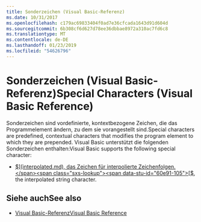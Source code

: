```yaml
---
title: Sonderzeichen (Visual Basic-Referenz)
ms.date: 10/31/2017
ms.openlocfilehash: c179ac69833404f0ad7e36cfcada1643d91d604d
ms.sourcegitcommit: 6b308cf6d627d78ee36dbbae8972a310ac7fd6c8
ms.translationtype: MT
ms.contentlocale: de-DE
ms.lasthandoff: 01/23/2019
ms.locfileid: "54626796"
---
```

# <a name="special-characters-visual-basic-reference"></a><span data-ttu-id="60e91-102">Sonderzeichen (Visual Basic-Referenz)</span><span class="sxs-lookup"><span data-stu-id="60e91-102">Special Characters (Visual Basic Reference)</span></span>

<span data-ttu-id="60e91-103">Sonderzeichen sind vordefinierte, kontextbezogene Zeichen, die das Programmelement ändern, zu dem sie vorangestellt sind.</span><span class="sxs-lookup"><span data-stu-id="60e91-103">Special characters are predefined, contextual characters that modifies the program element to which they are prepended.</span></span> <span data-ttu-id="60e91-104">Visual Basic unterstützt die folgenden Sonderzeichen enthalten:</span><span class="sxs-lookup"><span data-stu-id="60e91-104">Visual Basic supports the following special character:</span></span> 

- <span data-ttu-id="60e91-105">[$](interpolated.md), das Zeichen für interpolierte Zeichenfolgen.</span><span class="sxs-lookup"><span data-stu-id="60e91-105">[$](interpolated.md), the interpolated string character.</span></span>

## <a name="see-also"></a><span data-ttu-id="60e91-106">Siehe auch</span><span class="sxs-lookup"><span data-stu-id="60e91-106">See also</span></span>

- [<span data-ttu-id="60e91-107">Visual Basic-Referenz</span><span class="sxs-lookup"><span data-stu-id="60e91-107">Visual Basic Reference</span></span>](../../../visual-basic/language-reference/index.md)
